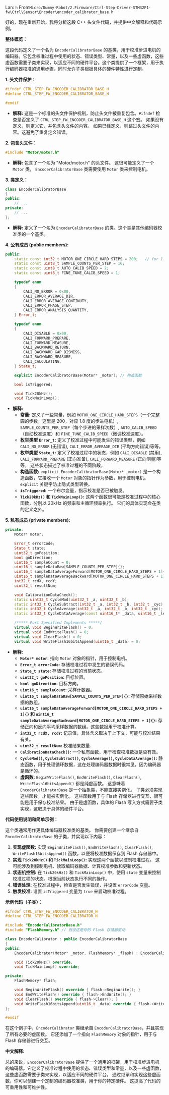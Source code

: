 Lan: `h` From`Micro/Dummy-Robot/2.Firmware/Ctrl-Step-Driver-STM32F1-fw\Ctrl\Sensor\Encoder\encoder_calibrator_base.h`

好的，现在重新开始。我将分析这段 C++ 头文件代码，并提供中文解释和代码示例。

**整体概览：**

这段代码定义了一个名为 `EncoderCalibratorBase` 的基类，用于校准步进电机的编码器。它包含校准过程中使用的状态、错误类型、常量，以及一些虚函数，这些虚函数需要子类来实现，以适应不同的硬件平台。这个类提供了一个框架，用于执行编码器校准的通用步骤，同时允许子类根据具体的硬件特性进行定制。

**1. 头文件保护：**

```c++
#ifndef CTRL_STEP_FW_ENCODER_CALIBRATOR_BASE_H
#define CTRL_STEP_FW_ENCODER_CALIBRATOR_BASE_H

#endif
```

*   **解释:**  这是一个标准的头文件保护机制，防止头文件被重复包含。`#ifndef` 检查是否定义了 `CTRL_STEP_FW_ENCODER_CALIBRATOR_BASE_H` 这个宏。 如果没有定义，则定义它，并包含头文件的内容。 如果已经定义，则跳过头文件的内容。这避免了重复定义错误。

**2. 包含头文件：**

```c++
#include "Motor/motor.h"
```

*   **解释:**  包含了一个名为 "Motor/motor.h" 的头文件。  这很可能定义了一个 `Motor` 类， `EncoderCalibratorBase` 类需要使用 `Motor` 类来控制电机。

**3. 类定义：**

```c++
class EncoderCalibratorBase
{
public:
    // ...
private:
    // ...
};
```

*   **解释:**  定义了一个名为 `EncoderCalibratorBase` 的类。这个类是其他编码器校准类的一个基类。

**4. 公有成员 (public members):**

```c++
public:
    static const int32_t MOTOR_ONE_CIRCLE_HARD_STEPS = 200;   // for 1.8° step-motors
    static const uint8_t SAMPLE_COUNTS_PER_STEP = 16;
    static const uint8_t AUTO_CALIB_SPEED = 2;
    static const uint8_t FINE_TUNE_CALIB_SPEED = 1;

    typedef enum
    {
        CALI_NO_ERROR = 0x00,
        CALI_ERROR_AVERAGE_DIR,
        CALI_ERROR_AVERAGE_CONTINUTY,
        CALI_ERROR_PHASE_STEP,
        CALI_ERROR_ANALYSIS_QUANTITY,
    } Error_t;

    typedef enum
    {
        CALI_DISABLE = 0x00,
        CALI_FORWARD_PREPARE,
        CALI_FORWARD_MEASURE,
        CALI_BACKWARD_RETURN,
        CALI_BACKWARD_GAP_DISMISS,
        CALI_BACKWARD_MEASURE,
        CALI_CALCULATING,
    } State_t;

    explicit EncoderCalibratorBase(Motor* _motor); // 构造函数

    bool isTriggered;

    void Tick20kHz();
    void TickMainLoop();
```

*   **解释:**
    *   **常量:** 定义了一些常量，例如 `MOTOR_ONE_CIRCLE_HARD_STEPS`（一个完整圆的步数，这里是 200，对应 1.8 度的步进电机）, `SAMPLE_COUNTS_PER_STEP`（每个步进的采样次数）, `AUTO_CALIB_SPEED`（自动校准速度）和 `FINE_TUNE_CALIB_SPEED`（微调校准速度）。
    *   **枚举类型 `Error_t`:** 定义了校准过程中可能发生的错误类型，例如 `CALI_NO_ERROR` (无错误), `CALI_ERROR_AVERAGE_DIR` (平均方向错误)等等。
    *   **枚举类型 `State_t`:** 定义了校准过程中的状态，例如 `CALI_DISABLE` (禁用), `CALI_FORWARD_PREPARE` (正向准备), `CALI_FORWARD_MEASURE` (正向测量)等等。  这些状态描述了校准过程的不同阶段。
    *   **构造函数:** `explicit EncoderCalibratorBase(Motor* _motor)` 是一个构造函数，它接收一个 `Motor` 对象的指针作为参数，用于控制电机。`explicit` 关键字防止隐式类型转换。
    *   **`isTriggered`:**  一个布尔变量，指示校准是否已被触发。
    *   **`Tick20kHz()` 和 `TickMainLoop()`:**  这两个函数很可能是校准过程中的核心函数，分别以 20kHz 的频率和主循环频率执行。  它们的具体实现会在类的定义之外。

**5. 私有成员 (private members):**

```c++
private:
    Motor* motor;

    Error_t errorCode;
    State_t state;
    uint32_t goPosition;
    bool goDirection;
    uint16_t sampleCount = 0;
    uint16_t sampleDataRaw[SAMPLE_COUNTS_PER_STEP]{};
    uint16_t sampleDataAverageForward[MOTOR_ONE_CIRCLE_HARD_STEPS + 1]{};
    uint16_t sampleDataAverageBackward[MOTOR_ONE_CIRCLE_HARD_STEPS + 1]{};
    int32_t rcdX, rcdY;
    uint32_t resultNum;

    void CalibrationDataCheck();
    static uint32_t CycleMod(uint32_t _a, uint32_t _b);
    static int32_t CycleSubtract(int32_t _a, int32_t _b, int32_t _cyc);
    static int32_t CycleAverage(int32_t _a, int32_t _b, int32_t _cyc);
    static int32_t CycleDataAverage(const uint16_t* _data, uint16_t _length, int32_t _cyc);

    /***** Port Specified Implements *****/
    virtual void BeginWriteFlash() = 0;
    virtual void EndWriteFlash() = 0;
    virtual void ClearFlash() = 0;
    virtual void WriteFlash16bitsAppend(uint16_t _data) = 0;
```

*   **解释:**
    *   **`Motor* motor`:**  指向 `Motor` 对象的指针，用于控制电机。
    *   **`Error_t errorCode`:**  存储校准过程中发生的错误代码。
    *   **`State_t state`:**  存储校准过程的当前状态。
    *   **`uint32_t goPosition`:**  目标位置。
    *   **`bool goDirection`:**  目标方向。
    *   **`uint16_t sampleCount`:**  采样计数器。
    *   **`uint16_t sampleDataRaw[SAMPLE_COUNTS_PER_STEP]{}`:**  存储原始采样数据的数组。
    *   **`uint16_t sampleDataAverageForward[MOTOR_ONE_CIRCLE_HARD_STEPS + 1]{}` 和 `uint16_t sampleDataAverageBackward[MOTOR_ONE_CIRCLE_HARD_STEPS + 1]{}`:**  存储正向和反向平均采样数据的数组。这些数据用于校准计算。
    *   **`int32_t rcdX, rcdY`:**  记录值，具体含义取决于上下文，可能与校准结果有关。
    *   **`uint32_t resultNum`:** 校准结果数量.
    *   **`CalibrationDataCheck()`:**  一个私有函数，用于检查校准数据是否有效。
    *   **`CycleMod()`, `CycleSubtract()`, `CycleAverage()`, `CycleDataAverage()`:**  静态函数，用于处理循环数据，这在处理编码器数据时很常见，因为编码器是循环的。
    *   **虚函数:** `BeginWriteFlash()`, `EndWriteFlash()`, `ClearFlash()`, `WriteFlash16bitsAppend()` 都是纯虚函数。  这意味着 `EncoderCalibratorBase` 是一个抽象类，不能直接实例化。  子类必须实现这些函数，才能被实例化。  这些函数用于与 Flash 存储器进行交互，很可能是用于保存校准结果。 由于是虚函数，具体的 Flash 写入方式需要子类实现，这取决于具体的硬件平台。

**代码使用说明和简单示例：**

这个类通常用作更具体编码器校准类的基类。 你需要创建一个继承自 `EncoderCalibratorBase` 的子类，并实现以下内容：

1.  **实现虚函数:**  实现 `BeginWriteFlash()`, `EndWriteFlash()`, `ClearFlash()`, `WriteFlash16bitsAppend()` 函数，以便将校准数据保存到 Flash 存储器中。
2.  **实现 `Tick20kHz()` 和 `TickMainLoop()`:** 实现这两个函数以控制校准过程。 这可能涉及到控制电机、读取编码器数据、计算校准参数和更新状态。
3.  **状态机控制:**  在 `Tick20kHz()` 和 `TickMainLoop()` 中，使用 `state` 变量来控制校准过程的状态。根据当前状态执行不同的操作。
4.  **错误处理:**  在校准过程中，检查是否发生错误，并设置 `errorCode` 变量。
5.  **触发校准:**  设置 `isTriggered` 变量为 `true` 来启动校准过程。

**示例代码（子类）：**

```c++
#ifndef CTRL_STEP_FW_ENCODER_CALIBRATOR_H
#define CTRL_STEP_FW_ENCODER_CALIBRATOR_H

#include "EncoderCalibratorBase.h"
#include "FlashMemory.h" // 假设这是你的 Flash 存储器驱动

class EncoderCalibrator : public EncoderCalibratorBase
{
public:
    EncoderCalibrator(Motor* _motor, FlashMemory* _flash) : EncoderCalibratorBase(_motor), flash(_flash) {}

    void Tick20kHz() override;
    void TickMainLoop() override;

private:
    FlashMemory* flash;

    void BeginWriteFlash() override { flash->BeginWrite(); }
    void EndWriteFlash() override { flash->EndWrite(); }
    void ClearFlash() override { flash->Clear(); }
    void WriteFlash16bitsAppend(uint16_t _data) override { flash->Write16bits(_data); }
};

#endif
```

在这个例子中，`EncoderCalibrator` 类继承自 `EncoderCalibratorBase`，并且实现了所有必要的虚函数。  它还添加了一个指向 `FlashMemory` 对象的指针，用于与 Flash 存储器进行交互。

**中文解释:**

总的来说，`EncoderCalibratorBase` 提供了一个通用的框架，用于校准步进电机的编码器。它定义了校准过程中使用的状态、错误类型和常量，以及一些虚函数，这些虚函数需要子类来实现，以适应不同的硬件平台。  通过继承和实现这些虚函数，你可以创建一个定制的编码器校准类，用于你的特定硬件。  这提高了代码的可重用性和可维护性。
